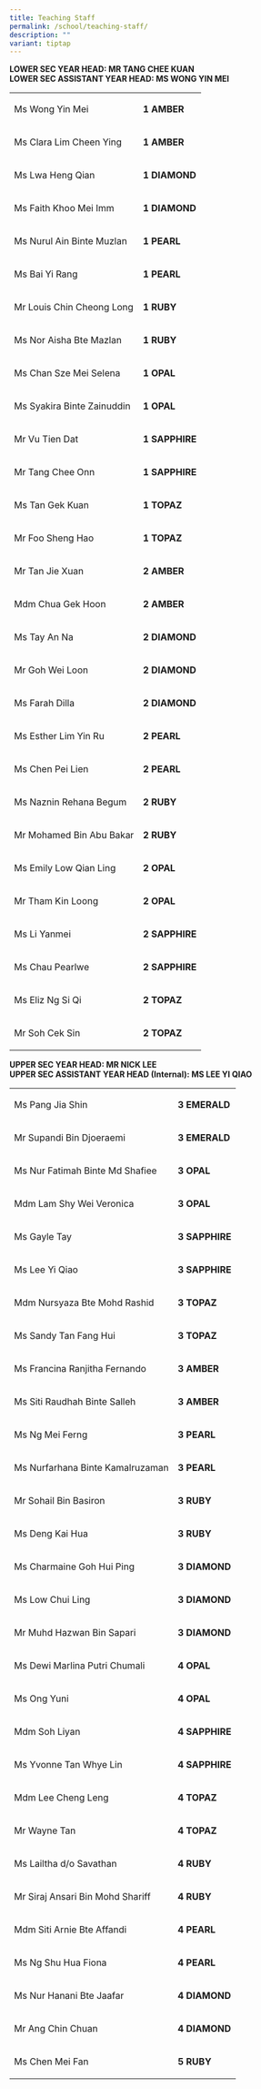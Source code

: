 ```yaml
---
title: Teaching Staff
permalink: /school/teaching-staff/
description: ""
variant: tiptap
---
```

<p><strong>LOWER SEC YEAR HEAD: MR TANG CHEE KUAN </strong><br><strong>LOWER SEC ASSISTANT YEAR HEAD: MS WONG YIN MEI</strong></p><table><tbody><tr><td rowspan="1" colspan="1"><p>Ms Wong Yin Mei</p></td><td rowspan="1" colspan="1"><p><strong>1 AMBER</strong></p></td></tr><tr><td rowspan="1" colspan="1"><p>Ms Clara Lim Cheen Ying</p></td><td rowspan="1" colspan="1"><p><strong>1 AMBER</strong></p></td></tr><tr><td rowspan="1" colspan="1"><p>Ms Lwa Heng Qian</p></td><td rowspan="1" colspan="1"><p><strong>1 DIAMOND</strong></p></td></tr><tr><td rowspan="1" colspan="1"><p>Ms Faith Khoo Mei Imm&nbsp;</p></td><td rowspan="1" colspan="1"><p><strong>1 DIAMOND</strong></p></td></tr><tr><td rowspan="1" colspan="1"><p>Ms Nurul Ain Binte Muzlan</p></td><td rowspan="1" colspan="1"><p><strong>1 PEARL</strong></p></td></tr><tr><td rowspan="1" colspan="1"><p>Ms Bai Yi Rang</p></td><td rowspan="1" colspan="1"><p><strong>1 PEARL</strong></p></td></tr><tr><td rowspan="1" colspan="1"><p>Mr Louis Chin Cheong Long</p></td><td rowspan="1" colspan="1"><p><strong>1 RUBY</strong></p></td></tr><tr><td rowspan="1" colspan="1"><p>Ms Nor Aisha Bte Mazlan</p></td><td rowspan="1" colspan="1"><p><strong>1 RUBY</strong></p></td></tr><tr><td rowspan="1" colspan="1"><p>Ms Chan Sze Mei Selena</p></td><td rowspan="1" colspan="1"><p><strong>1 OPAL</strong></p></td></tr><tr><td rowspan="1" colspan="1"><p>Ms Syakira Binte Zainuddin</p></td><td rowspan="1" colspan="1"><p><strong>1 OPAL</strong></p></td></tr><tr><td rowspan="1" colspan="1"><p>Mr Vu Tien Dat</p></td><td rowspan="1" colspan="1"><p><strong>1 SAPPHIRE</strong></p></td></tr><tr><td rowspan="1" colspan="1"><p>Mr Tang Chee Onn</p></td><td rowspan="1" colspan="1"><p><strong>1 SAPPHIRE</strong></p></td></tr><tr><td rowspan="1" colspan="1"><p>Ms Tan Gek Kuan&nbsp;</p></td><td rowspan="1" colspan="1"><p><strong>1 TOPAZ</strong></p></td></tr><tr><td rowspan="1" colspan="1"><p>Mr Foo Sheng Hao</p></td><td rowspan="1" colspan="1"><p><strong>1 TOPAZ</strong></p></td></tr><tr><td rowspan="1" colspan="1"><p>Mr Tan Jie Xuan</p></td><td rowspan="1" colspan="1"><p><strong>2 AMBER</strong></p></td></tr><tr><td rowspan="1" colspan="1"><p>Mdm Chua Gek Hoon</p></td><td rowspan="1" colspan="1"><p><strong>2 AMBER</strong></p></td></tr><tr><td rowspan="1" colspan="1"><p>Ms Tay An Na</p></td><td rowspan="1" colspan="1"><p><strong>2 DIAMOND</strong></p></td></tr><tr><td rowspan="1" colspan="1"><p>Mr Goh Wei Loon</p></td><td rowspan="1" colspan="1"><p><strong>2 DIAMOND</strong></p></td></tr><tr><td rowspan="1" colspan="1"><p>Ms Farah Dilla</p></td><td rowspan="1" colspan="1"><p><strong>2 DIAMOND</strong></p></td></tr><tr><td rowspan="1" colspan="1"><p>Ms Esther Lim Yin Ru</p></td><td rowspan="1" colspan="1"><p><strong>2 PEARL</strong></p></td></tr><tr><td rowspan="1" colspan="1"><p>Ms Chen Pei Lien</p></td><td rowspan="1" colspan="1"><p><strong>2 PEARL</strong></p></td></tr><tr><td rowspan="1" colspan="1"><p>Ms Naznin Rehana Begum&nbsp;</p></td><td rowspan="1" colspan="1"><p><strong>2 RUBY</strong></p></td></tr><tr><td rowspan="1" colspan="1"><p>Mr Mohamed Bin Abu Bakar</p></td><td rowspan="1" colspan="1"><p><strong>2 RUBY</strong></p></td></tr><tr><td rowspan="1" colspan="1"><p>Ms Emily Low Qian Ling</p></td><td rowspan="1" colspan="1"><p><strong>2 OPAL</strong></p></td></tr><tr><td rowspan="1" colspan="1"><p>Mr Tham Kin Loong&nbsp;</p></td><td rowspan="1" colspan="1"><p><strong>2 OPAL</strong></p></td></tr><tr><td rowspan="1" colspan="1"><p>Ms Li Yanmei</p></td><td rowspan="1" colspan="1"><p><strong>2 SAPPHIRE</strong></p></td></tr><tr><td rowspan="1" colspan="1"><p>Ms Chau Pearlwe</p></td><td rowspan="1" colspan="1"><p><strong>2 SAPPHIRE</strong></p></td></tr><tr><td rowspan="1" colspan="1"><p>Ms Eliz Ng Si Qi</p></td><td rowspan="1" colspan="1"><p><strong>2 TOPAZ</strong></p></td></tr><tr><td rowspan="1" colspan="1"><p>Mr Soh Cek Sin</p></td><td rowspan="1" colspan="1"><p><strong>2 TOPAZ</strong></p></td></tr></tbody></table><p></p><p><strong>UPPER SEC YEAR HEAD: MR NICK LEE</strong><br><strong>UPPER SEC ASSISTANT YEAR HEAD (Internal): MS LEE YI QIAO</strong></p><table><tbody><tr><td rowspan="1" colspan="1"><p>Ms Pang Jia Shin</p></td><td rowspan="1" colspan="1"><p><strong>3 EMERALD</strong></p></td></tr><tr><td rowspan="1" colspan="1"><p>Mr Supandi Bin Djoeraemi</p></td><td rowspan="1" colspan="1"><p><strong>3 EMERALD</strong></p></td></tr><tr><td rowspan="1" colspan="1"><p>Ms Nur Fatimah Binte Md Shafiee&nbsp;</p></td><td rowspan="1" colspan="1"><p><strong>3 OPAL</strong></p></td></tr><tr><td rowspan="1" colspan="1"><p>Mdm Lam Shy Wei Veronica</p></td><td rowspan="1" colspan="1"><p><strong>3 OPAL</strong></p></td></tr><tr><td rowspan="1" colspan="1"><p>Ms Gayle Tay</p></td><td rowspan="1" colspan="1"><p><strong>3 SAPPHIRE</strong></p></td></tr><tr><td rowspan="1" colspan="1"><p>Ms Lee Yi Qiao</p></td><td rowspan="1" colspan="1"><p><strong>3 SAPPHIRE</strong></p></td></tr><tr><td rowspan="1" colspan="1"><p>Mdm Nursyaza Bte Mohd Rashid</p></td><td rowspan="1" colspan="1"><p><strong>3 TOPAZ</strong></p></td></tr><tr><td rowspan="1" colspan="1"><p>Ms Sandy Tan Fang Hui</p></td><td rowspan="1" colspan="1"><p><strong>3 TOPAZ</strong></p></td></tr><tr><td rowspan="1" colspan="1"><p>Ms Francina Ranjitha Fernando</p></td><td rowspan="1" colspan="1"><p><strong>3 AMBER</strong></p></td></tr><tr><td rowspan="1" colspan="1"><p>Ms Siti Raudhah Binte Salleh</p></td><td rowspan="1" colspan="1"><p><strong>3 AMBER</strong></p></td></tr><tr><td rowspan="1" colspan="1"><p>Ms Ng Mei Ferng</p></td><td rowspan="1" colspan="1"><p><strong>3 PEARL</strong></p></td></tr><tr><td rowspan="1" colspan="1"><p>Ms Nurfarhana Binte Kamalruzaman</p></td><td rowspan="1" colspan="1"><p><strong>3 PEARL</strong></p></td></tr><tr><td rowspan="1" colspan="1"><p>Mr Sohail Bin Basiron</p></td><td rowspan="1" colspan="1"><p><strong>3 RUBY</strong></p></td></tr><tr><td rowspan="1" colspan="1"><p>Ms Deng Kai Hua</p></td><td rowspan="1" colspan="1"><p><strong>3 RUBY</strong></p></td></tr><tr><td rowspan="1" colspan="1"><p>Ms Charmaine Goh Hui Ping</p></td><td rowspan="1" colspan="1"><p><strong>3 DIAMOND</strong></p></td></tr><tr><td rowspan="1" colspan="1"><p>Ms Low Chui Ling&nbsp;</p></td><td rowspan="1" colspan="1"><p><strong>3 DIAMOND</strong></p></td></tr><tr><td rowspan="1" colspan="1"><p>Mr Muhd Hazwan Bin Sapari</p></td><td rowspan="1" colspan="1"><p><strong>3 DIAMOND</strong></p></td></tr><tr><td rowspan="1" colspan="1"><p>Ms Dewi Marlina Putri Chumali</p></td><td rowspan="1" colspan="1"><p><strong>4 OPAL</strong></p></td></tr><tr><td rowspan="1" colspan="1"><p>Ms Ong Yuni</p></td><td rowspan="1" colspan="1"><p><strong>4 OPAL</strong></p></td></tr><tr><td rowspan="1" colspan="1"><p>Mdm Soh Liyan</p></td><td rowspan="1" colspan="1"><p><strong>4 SAPPHIRE</strong></p></td></tr><tr><td rowspan="1" colspan="1"><p>Ms Yvonne Tan Whye Lin</p></td><td rowspan="1" colspan="1"><p><strong>4 SAPPHIRE</strong></p></td></tr><tr><td rowspan="1" colspan="1"><p>Mdm Lee Cheng Leng</p></td><td rowspan="1" colspan="1"><p><strong>4 TOPAZ</strong></p></td></tr><tr><td rowspan="1" colspan="1"><p>Mr Wayne Tan</p></td><td rowspan="1" colspan="1"><p><strong>4 TOPAZ</strong></p></td></tr><tr><td rowspan="1" colspan="1"><p>Ms Lailtha d/o Savathan</p></td><td rowspan="1" colspan="1"><p><strong>4 RUBY</strong></p></td></tr><tr><td rowspan="1" colspan="1"><p>Mr Siraj Ansari Bin Mohd Shariff</p></td><td rowspan="1" colspan="1"><p><strong>4 RUBY</strong></p></td></tr><tr><td rowspan="1" colspan="1"><p>Mdm Siti Arnie Bte Affandi</p></td><td rowspan="1" colspan="1"><p><strong>4 PEARL</strong></p></td></tr><tr><td rowspan="1" colspan="1"><p>Ms Ng Shu Hua Fiona</p></td><td rowspan="1" colspan="1"><p><strong>4 PEARL</strong></p></td></tr><tr><td rowspan="1" colspan="1"><p>Ms Nur Hanani Bte Jaafar</p></td><td rowspan="1" colspan="1"><p><strong>4 DIAMOND</strong></p></td></tr><tr><td rowspan="1" colspan="1"><p>Mr Ang Chin Chuan</p></td><td rowspan="1" colspan="1"><p><strong>4 DIAMOND</strong></p></td></tr><tr><td rowspan="1" colspan="1"><p>Ms Chen Mei Fan</p></td><td rowspan="1" colspan="1"><p><strong>5 RUBY</strong></p></td></tr></tbody></table><p></p><p></p>